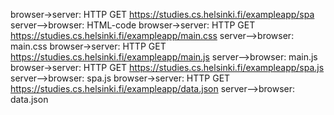 browser->server: HTTP GET https://studies.cs.helsinki.fi/exampleapp/spa
server-->browser: HTML-code
browser->server: HTTP GET https://studies.cs.helsinki.fi/exampleapp/main.css
server-->browser: main.css
browser->server: HTTP GET https://studies.cs.helsinki.fi/exampleapp/main.js
server-->browser: main.js
browser->server: HTTP GET https://studies.cs.helsinki.fi/exampleapp/spa.js
server-->browser: spa.js
browser->server: HTTP GET https://studies.cs.helsinki.fi/exampleapp/data.json
server-->browser: data.json